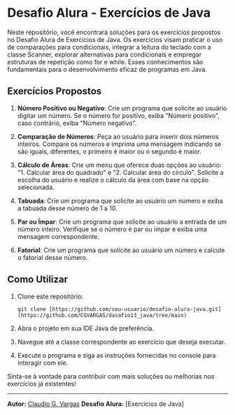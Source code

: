 # Desafio Alura - Exercícios de Java

Neste repositório, você encontrará soluções para os exercícios propostos no Desafio Alura de Exercícios de Java. Os exercícios visam praticar o uso de comparações para condicionais, integrar a leitura do teclado com a classe Scanner, explorar alternativas para condicionais e empregar estruturas de repetição como for e while. Esses conhecimentos são fundamentais para o desenvolvimento eficaz de programas em Java.

## Exercícios Propostos

1. **Número Positivo ou Negativo**: Crie um programa que solicite ao usuário digitar um número. Se o número for positivo, exiba "Número positivo", caso contrário, exiba "Número negativo".

2. **Comparação de Números**: Peça ao usuário para inserir dois números inteiros. Compare os números e imprima uma mensagem indicando se são iguais, diferentes, o primeiro é maior ou o segundo é maior.

3. **Cálculo de Áreas**: Crie um menu que oferece duas opções ao usuário: "1. Calcular área do quadrado" e "2. Calcular área do círculo". Solicite a escolha do usuário e realize o cálculo da área com base na opção selecionada.

4. **Tabuada**: Crie um programa que solicite ao usuário um número e exiba a tabuada desse número de 1 a 10.

5. **Par ou Ímpar**: Crie um programa que solicite ao usuário a entrada de um número inteiro. Verifique se o número é par ou ímpar e exiba uma mensagem correspondente.

6. **Fatorial**: Crie um programa que solicite ao usuário um número e calcule o fatorial desse número.

## Como Utilizar

1. Clone este repositório:
   ```
   git clone [https://github.com/seu-usuario/desafio-alura-java.git](https://github.com/CGVARGAS/dasafio13_java/tree/main)
   ```

2. Abra o projeto em sua IDE Java de preferência.

3. Navegue até a classe correspondente ao exercício que deseja executar.

4. Execute o programa e siga as instruções fornecidas no console para interagir com ele.

Sinta-se à vontade para contribuir com mais soluções ou melhorias nos exercícios já existentes!

---

**Autor:** [Claudio G. Vargas](https://github.com/CGVARGAS/dasafio13_java) 
**Desafio Alura:** [Exercícios de Java]
